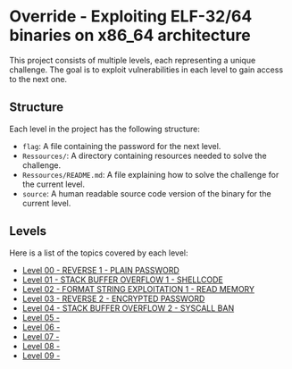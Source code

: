# Override - Exploiting ELF-32/64 binaries on x86_64 architecture

This project consists of multiple levels, each representing a unique challenge. The goal is to exploit vulnerabilities in each level to gain access to the next one.

## Structure

Each level in the project has the following structure:

- `flag`: A file containing the password for the next level.
- `Ressources/`: A directory containing resources needed to solve the challenge.
- `Ressources/README.md`: A file explaining how to solve the challenge for the current level.
- `source`: A human readable source code version of the binary for the current level.

## Levels

Here is a list of the topics covered by each level:

- [Level 00 - REVERSE 1 - PLAIN PASSWORD](./level00/)
- [Level 01 - STACK BUFFER OVERFLOW 1 - SHELLCODE](./level01/)
- [Level 02 - FORMAT STRING EXPLOITATION 1 - READ MEMORY](./level02/)
- [Level 03 - REVERSE 2 - ENCRYPTED PASSWORD](./level03/)
- [Level 04 - STACK BUFFER OVERFLOW 2 - SYSCALL BAN](./level04/)
- [Level 05 - ](./level05/)
- [Level 06 - ](./level06/)
- [Level 07 - ](./level07/)
- [Level 08 - ](./level08/)
- [Level 09 - ](./level09/)
